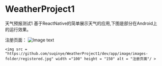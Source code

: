 # WeatherProject1
天气预报测试1
基于ReactNative的简单展示天气的应用,下图是部分在Android上的运行效果。

注册页面：
![Image text](https://github.com/suqinye/WeatherProject1/dev/app/image/images-folder/registered.jpg)
```
<img src = "https://github.com/suqinye/WeatherProject1/dev/app/image/images-folder/registered.jpg" width ="100" height = "150" alt = "注册页面"/ >

